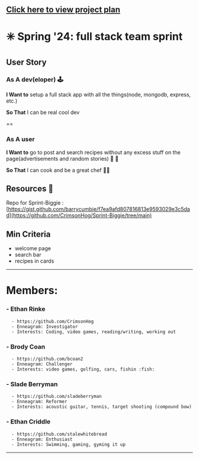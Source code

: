 ## [Click here to view project plan](https://github.com/users/CrimsonHog/projects/1/views/1 "Project Plan")


# ✳️ Spring '24: full stack team sprint

## User Story
### As A dev(eloper) :joystick:

 **I Want to** setup a full stack app with all the things(node, mongodb, express, etc.) 

 **So That** I can be real cool dev

==

### As A user
 **I Want to** go to post and search recipes without any excess stuff on the page(advertisements and random stories) :poultry_leg: :poultry_leg:

 **So That** I can cook and be a great chef :man_cook:

## Resources :bookmark_tabs:
Repo for Sprint-Biggie : [https://gist.github.com/barrycumbie/f7ea9afd807816813e9593029e3c5dad](https://github.com/CrimsonHog/Sprint-Biggie/tree/main)
## Min Criteria
* welcome page
* search bar
* recipes in cards

----------------------------------------------------------------------------------------------------
 # Members: #
 ### - Ethan Rinke  
      - https://github.com/CrimsonHog
      - Enneagram: Investigator
      - Interests: Coding, video games, reading/writing, working out
### - Brody Coan
      - https://github.com/bcoan2
      - Enneagram: Challenger
      - Interests: video games, golfing, cars, fishin :fish:
### - Slade Berryman
      - https://github.com/sladeberryman
      - Enneagram: Reformer
      - Interests: acoustic guitar, tennis, target shooting (compound bow)
### - Ethan Criddle
      - https://github.com/stalewhitebread
      - Enneagram: Enthusiast
      - Interests: Swimming, gaming, gyming it up

----------------------------------------------------------------------------------------------------
